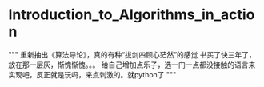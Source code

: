 # Introduction_to_Algorithms_in_action
"""
重新抽出《算法导论》，真的有种“拔剑四顾心茫然”的感觉
书买了快三年了，放在那一层灰，惭愧惭愧。。。
给自己增加点乐子，选一门一点都没接触的语言来实现吧，反正就是玩吗，来点刺激的。就python了
"""
